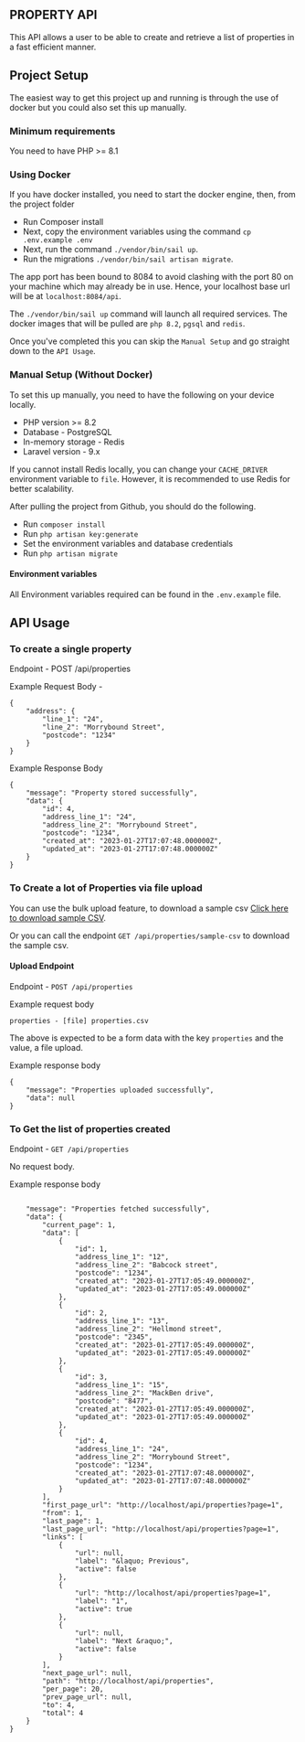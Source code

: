 ## PROPERTY API

This API allows a user to be able to create and retrieve a list of properties in a fast efficient manner.

## Project Setup

The easiest way to get this project up and running is through the use of docker but you could also set this up manually.

### Minimum requirements

You need to have PHP >= 8.1

### Using Docker

If you have docker installed, you need to start the docker engine, then, from the project folder

- Run Composer install
- Next, copy the environment variables using the command `cp .env.example .env`
- Next, run the command `./vendor/bin/sail up`.
- Run the migrations `./vendor/bin/sail artisan migrate`.

The app port has been bound to 8084 to avoid clashing with the port 80 on your machine which may already be in use. Hence, your localhost base url will be at `localhost:8084/api`.

The `./vendor/bin/sail up` command will launch all required services. The docker images that will be pulled are `php 8.2`, `pgsql` and `redis`.

Once you've completed this you can skip the `Manual Setup` and go straight down to the `API Usage`.

### Manual Setup (Without Docker)

To set this up manually, you need to have the following on your device locally.

- PHP version >= 8.2
- Database - PostgreSQL 
- In-memory storage - Redis
- Laravel version - 9.x

If you cannot install Redis locally, you can change your `CACHE_DRIVER` environment variable to `file`. However, it is recommended to use Redis for better scalability.

After pulling the project from Github, you should do the following.

- Run `composer install`
- Run `php artisan key:generate`
- Set the environment variables and database credentials
- Run `php artisan migrate`

#### Environment variables

All Environment variables required can be found in the `.env.example` file.

## API Usage

### To create a single property

Endpoint - POST /api/properties

Example Request Body - 
```
{
    "address": {
        "line_1": "24",
        "line_2": "Morrybound Street",
        "postcode": "1234"
    }
}
```

Example Response Body
```
{
    "message": "Property stored successfully",
    "data": {
        "id": 4,
        "address_line_1": "24",
        "address_line_2": "Morrybound Street",
        "postcode": "1234",
        "created_at": "2023-01-27T17:07:48.000000Z",
        "updated_at": "2023-01-27T17:07:48.000000Z"
    }
}
```

### To Create a lot of Properties via file upload

You can use the bulk upload feature, to download a sample csv [Click here to download sample CSV](public/properties.csv).

Or you can call the endpoint `GET /api/properties/sample-csv` to download the sample csv.

#### Upload Endpoint

Endpoint - `POST /api/properties`

Example request body

`properties - [file] properties.csv`

The above is expected to be a form data with the key `properties` and the value, a file upload.

Example response body
```
{
    "message": "Properties uploaded successfully",
    "data": null
}
```

### To Get the list of properties created

Endpoint - `GET /api/properties`

No request body.

Example response body

```

    "message": "Properties fetched successfully",
    "data": {
        "current_page": 1,
        "data": [
            {
                "id": 1,
                "address_line_1": "12",
                "address_line_2": "Babcock street",
                "postcode": "1234",
                "created_at": "2023-01-27T17:05:49.000000Z",
                "updated_at": "2023-01-27T17:05:49.000000Z"
            },
            {
                "id": 2,
                "address_line_1": "13",
                "address_line_2": "Hellmond street",
                "postcode": "2345",
                "created_at": "2023-01-27T17:05:49.000000Z",
                "updated_at": "2023-01-27T17:05:49.000000Z"
            },
            {
                "id": 3,
                "address_line_1": "15",
                "address_line_2": "MackBen drive",
                "postcode": "8477",
                "created_at": "2023-01-27T17:05:49.000000Z",
                "updated_at": "2023-01-27T17:05:49.000000Z"
            },
            {
                "id": 4,
                "address_line_1": "24",
                "address_line_2": "Morrybound Street",
                "postcode": "1234",
                "created_at": "2023-01-27T17:07:48.000000Z",
                "updated_at": "2023-01-27T17:07:48.000000Z"
            }
        ],
        "first_page_url": "http://localhost/api/properties?page=1",
        "from": 1,
        "last_page": 1,
        "last_page_url": "http://localhost/api/properties?page=1",
        "links": [
            {
                "url": null,
                "label": "&laquo; Previous",
                "active": false
            },
            {
                "url": "http://localhost/api/properties?page=1",
                "label": "1",
                "active": true
            },
            {
                "url": null,
                "label": "Next &raquo;",
                "active": false
            }
        ],
        "next_page_url": null,
        "path": "http://localhost/api/properties",
        "per_page": 20,
        "prev_page_url": null,
        "to": 4,
        "total": 4
    }
}
```
